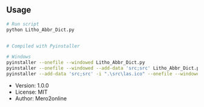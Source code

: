 ## Usage

```bash
# Run script
python Litho_Abbr_Dict.py


# Compiled with Pyinstaller

# Windows
pyinstaller --onefile --windowed Litho_Abbr_Dict.py
pyinstaller --onefile --windowed --add-data 'src;src' Litho_Abbr_Dict.py
pyinstaller --add-data 'src;src' -i ".\src\las.ico" --onefile --windowed Litho_Abbr_Dict.py
```

- Version: 1.0.0
- License: MIT
- Author: Mero2online
